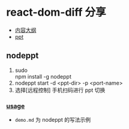 # react-dom-diff 分享

- [内容大纲](http://git.lianjia.com/daipeng001/react-diff-sharing/blob/master/react-dom-dff.md)
- [ppt](http://git.lianjia.com/daipeng001/react-diff-sharing/blob/master/source/nodeppt%20react-dom-diff%20%E5%88%86%E4%BA%AB%20-%20By%20stanny.pdf)

## nodeppt

1. sudo 	
npm install -g nodeppt
2. nodeppt start -d \<ppt-dir\> -p \<port-name\>
3. 选择[远程控制] 手机扫码进行 ppt 切换

### [usage](https://github.com/ksky521/nodePPT?spm=a2c4e.11153940.blogcont25742.3.768562c3yOgGQY)

- `demo.md` 为 nodeppt 的写法示例

